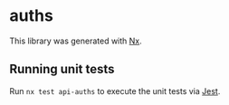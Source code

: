 # auths

This library was generated with [Nx](https://nx.dev).

## Running unit tests

Run `nx test api-auths` to execute the unit tests via [Jest](https://jestjs.io).

